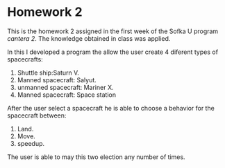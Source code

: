 # Homework 2
This is the homework 2 assigned in the first week of the Sofka U program *cantera 2*. The knowledge obtained in class was applied.

In this I developed a program the allow the user create 4 diferent types of spacecrafts:
1. Shuttle ship:Saturn V.
2. Manned spacecraft: Salyut.
3. unmanned spacecraft: Mariner X.
4. Manned spacecraft: Space station

After the user select a spacecraft he is able to choose a behavior for the spacecraft between:
1. Land.
2. Move.
3. speedup.

The user is able to may this two election any number of times. 

